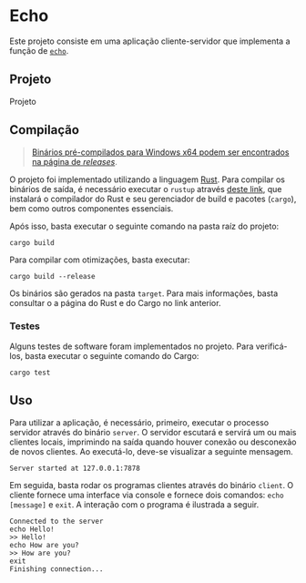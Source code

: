 # Echo
Este projeto consiste em uma aplicação cliente-servidor que implementa a função de [`echo`](https://en.wikipedia.org/wiki/Echo_(command)).

## Projeto
Projeto

## Compilação

> [Binários pré-compilados para Windows x64 podem ser encontrados na página de _releases_](https://github.com/usr-bin32/net/releases).

O projeto foi implementado utilizando a linguagem [Rust](https://www.rust-lang.org/). Para compilar os binários de saída, é necessário executar o `rustup` através [deste link](https://www.rust-lang.org/learn/get-started), que instalará o compilador do Rust e seu gerenciador de build e pacotes (`cargo`), bem como outros componentes essenciais. 

Após isso, basta executar o seguinte comando na pasta raíz do projeto:
```
cargo build
```
Para compilar com otimizações, basta executar:
```
cargo build --release
```

Os binários são gerados na pasta `target`. Para mais informações, basta consultar o a página do Rust e do Cargo no link anterior. 

### Testes
Alguns testes de software foram implementados no projeto. Para verificá-los, basta executar o seguinte comando do Cargo:
```
cargo test
```

## Uso
Para utilizar a aplicação, é necessário, primeiro, executar o processo servidor através do binário `server`. O servidor escutará e servirá um ou mais clientes locais, imprimindo na saída quando houver conexão ou desconexão de novos clientes. Ao executá-lo, deve-se visualizar a seguinte mensagem.
```
Server started at 127.0.0.1:7878
```

Em seguida, basta rodar os programas clientes através do binário `client`. O cliente fornece uma interface via console e fornece dois comandos: `echo [message]` e `exit`. A interação com o programa é ilustrada a seguir.

```
Connected to the server
echo Hello!
>> Hello!
echo How are you?
>> How are you?
exit
Finishing connection...
```
